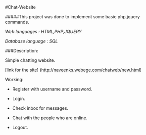 #Chat-Website

#####This project was done to implement some basic php,jquery commands. 

*Web languages : HTML,PHP,JQUERY*

*Database language : SQL*

###Description: 

Simple chatting website.  

[link for the site] (http://naveenks.webege.com/chatweb/new.html)

Working:

- Register with username and password.

- Login.

- Check inbox for messages.

- Chat with the people who are online.

- Logout.
